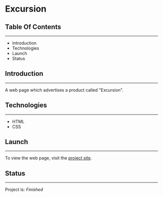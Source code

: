 # Excursion

## Table Of Contents
___
- Introduction
- Technologies
- Launch
- Status

## Introduction
____
A web page which advertises a product called "Excursion".

## Technologies
____
- HTML
- CSS

## Launch
____
To view the web page, visit the [project site](https://i-am-trickster.github.io/excursion/).

## Status
____
Project is: *Finished*

